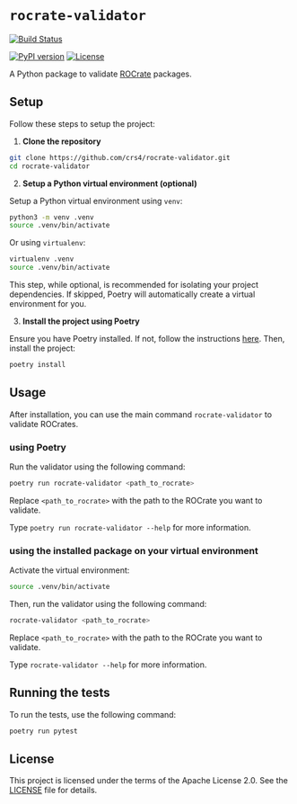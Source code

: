 # `rocrate-validator`

[![Build Status](https://travis-ci.com/crs4/rocrate-validator.svg?branch=main)](https://travis-ci.com/crs4/rocrate-validator)

<!-- [![codecov](https://codecov.io/gh/crs4/rocrate-validator/branch/main/graph/badge.svg?token=3ZQZQZQZQZ)](https://codecov.io/gh/crs4/rocrate-validator) -->

[![PyPI version](https://badge.fury.io/py/rocrate-validator.svg)](https://badge.fury.io/py/rocrate-validator)
[![License](https://img.shields.io/badge/License-MIT-blue.svg)](https://opensource.org/licenses/MIT)

A Python package to validate [ROCrate](https://researchobject.github.io/ro-crate/) packages.

## Setup

Follow these steps to setup the project:

1. **Clone the repository**

```bash
git clone https://github.com/crs4/rocrate-validator.git
cd rocrate-validator
```

2. **Setup a Python virtual environment (optional)**

Setup a Python virtual environment using `venv`:

```bash
python3 -m venv .venv
source .venv/bin/activate
```

Or using `virtualenv`:

```bash
virtualenv .venv
source .venv/bin/activate
```

This step, while optional, is recommended for isolating your project dependencies. If skipped, Poetry will automatically create a virtual environment for you.

3. **Install the project using Poetry**

Ensure you have Poetry installed. If not, follow the instructions [here](https://python-poetry.org/docs/#installation). Then, install the project:

```bash
poetry install
```

## Usage

After installation, you can use the main command `rocrate-validator` to validate ROCrates.

### using Poetry

Run the validator using the following command:

```bash
poetry run rocrate-validator <path_to_rocrate>
```

Replace `<path_to_rocrate>` with the path to the ROCrate you want to validate.

Type `poetry run rocrate-validator --help` for more information.

### using the installed package on your virtual environment

Activate the virtual environment:

```bash
source .venv/bin/activate
```

Then, run the validator using the following command:

```bash
rocrate-validator <path_to_rocrate>
```

Replace `<path_to_rocrate>` with the path to the ROCrate you want to validate.

Type `rocrate-validator --help` for more information.

## Running the tests

To run the tests, use the following command:

```bash
poetry run pytest
```

<!-- ## Contributing

Contributions are welcome! Please read our [contributing guidelines](CONTRIBUTING.md) for details. -->

## License

This project is licensed under the terms of the Apache License 2.0. See the
[LICENSE](LICENSE) file for details.
